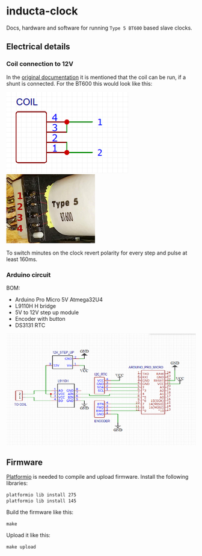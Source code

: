 # inducta-clock

Docs, hardware and software for running `Type 5 BT600` based slave clocks.


## Electrical details



### Coil connection to 12V

In the [original documentation](./doc/bt659.pdf) it is mentioned that the coil can be run, if a shunt is connected. For the BT600 this would look like this:

![](./doc/coil-connection.png)![](./doc/coil-connection-photo.png)

To switch minutes on the clock revert polarity for every step and pulse at least 160ms.


### Arduino circuit

BOM:
* Arduino Pro Micro 5V Atmega32U4
* L9110H H bridge
* 5V to 12V step up module
* Encoder with button
* DS3131 RTC

![](./doc/schematics.png)


## Firmware

[Platformio](https://platformio.org) is needed to compile and upload firmware. Install the following libraries:

```
platformio lib install 275
platformio lib install 145
```

Build the firmware like this:
```
make
```

Upload it like this:
```
make upload
```

